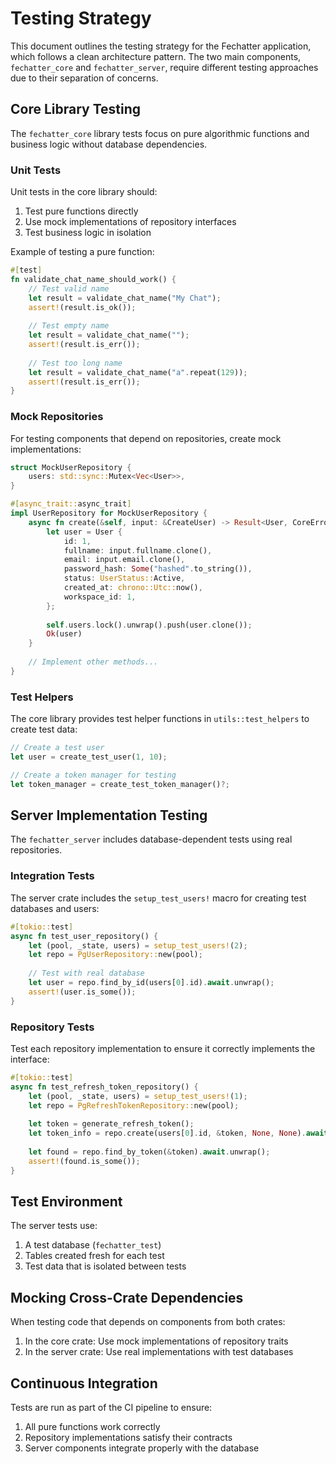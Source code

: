 # Testing Strategy

This document outlines the testing strategy for the Fechatter application, which follows a clean architecture pattern. The two main components, `fechatter_core` and `fechatter_server`, require different testing approaches due to their separation of concerns.

## Core Library Testing

The `fechatter_core` library tests focus on pure algorithmic functions and business logic without database dependencies.

### Unit Tests

Unit tests in the core library should:

1. Test pure functions directly
2. Use mock implementations of repository interfaces
3. Test business logic in isolation

Example of testing a pure function:

```rust
#[test]
fn validate_chat_name_should_work() {
    // Test valid name
    let result = validate_chat_name("My Chat");
    assert!(result.is_ok());
    
    // Test empty name
    let result = validate_chat_name("");
    assert!(result.is_err());
    
    // Test too long name
    let result = validate_chat_name("a".repeat(129));
    assert!(result.is_err());
}
```

### Mock Repositories

For testing components that depend on repositories, create mock implementations:

```rust
struct MockUserRepository {
    users: std::sync::Mutex<Vec<User>>,
}

#[async_trait::async_trait]
impl UserRepository for MockUserRepository {
    async fn create(&self, input: &CreateUser) -> Result<User, CoreError> {
        let user = User {
            id: 1,
            fullname: input.fullname.clone(),
            email: input.email.clone(),
            password_hash: Some("hashed".to_string()),
            status: UserStatus::Active,
            created_at: chrono::Utc::now(),
            workspace_id: 1,
        };
        
        self.users.lock().unwrap().push(user.clone());
        Ok(user)
    }
    
    // Implement other methods...
}
```

### Test Helpers

The core library provides test helper functions in `utils::test_helpers` to create test data:

```rust
// Create a test user
let user = create_test_user(1, 10);

// Create a token manager for testing
let token_manager = create_test_token_manager()?;
```

## Server Implementation Testing

The `fechatter_server` includes database-dependent tests using real repositories.

### Integration Tests

The server crate includes the `setup_test_users!` macro for creating test databases and users:

```rust
#[tokio::test]
async fn test_user_repository() {
    let (pool, _state, users) = setup_test_users!(2);
    let repo = PgUserRepository::new(pool);
    
    // Test with real database
    let user = repo.find_by_id(users[0].id).await.unwrap();
    assert!(user.is_some());
}
```

### Repository Tests

Test each repository implementation to ensure it correctly implements the interface:

```rust
#[tokio::test]
async fn test_refresh_token_repository() {
    let (pool, _state, users) = setup_test_users!(1);
    let repo = PgRefreshTokenRepository::new(pool);
    
    let token = generate_refresh_token();
    let token_info = repo.create(users[0].id, &token, None, None).await.unwrap();
    
    let found = repo.find_by_token(&token).await.unwrap();
    assert!(found.is_some());
}
```

## Test Environment

The server tests use:

1. A test database (`fechatter_test`)
2. Tables created fresh for each test
3. Test data that is isolated between tests

## Mocking Cross-Crate Dependencies

When testing code that depends on components from both crates:

1. In the core crate: Use mock implementations of repository traits
2. In the server crate: Use real implementations with test databases

## Continuous Integration

Tests are run as part of the CI pipeline to ensure:

1. All pure functions work correctly
2. Repository implementations satisfy their contracts
3. Server components integrate properly with the database 